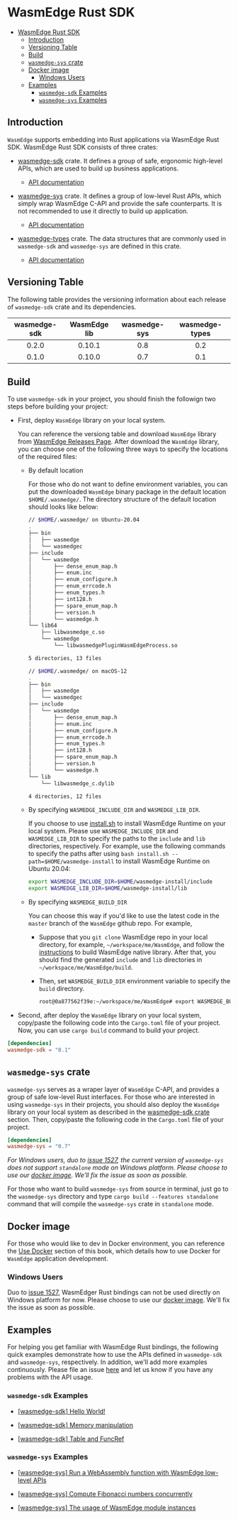 
# WasmEdge Rust SDK

<!-- @import "[TOC]" {cmd="toc" depthFrom=1 depthTo=6 orderedList=false} -->

<!-- code_chunk_output -->

- [WasmEdge Rust SDK](#wasmedge-rust-sdk)
  - [Introduction](#introduction)
  - [Versioning Table](#versioning-table)
  - [Build](#build)
  - [`wasmedge-sys` crate](#wasmedge-sys-crate)
  - [Docker image](#docker-image)
    - [Windows Users](#windows-users)
  - [Examples](#examples)
    - [`wasmedge-sdk` Examples](#wasmedge-sdk-examples)
    - [`wasmedge-sys` Examples](#wasmedge-sys-examples)

<!-- /code_chunk_output -->

## Introduction

`WasmEdge` supports embedding into Rust applications via WasmEdge Rust SDK. WasmEdge Rust SDK consists of three crates:

- [wasmedge-sdk](https://crates.io/crates/wasmedge-sdk) crate. It defines a group of safe, ergonomic high-level APIs, which are used to build up business applications.
  - [API documentation](https://wasmedge.github.io/WasmEdge/wasmedge_sdk/)

- [wasmedge-sys](https://crates.io/crates/wasmedge-sys) crate. It defines a group of low-level Rust APIs, which simply wrap WasmEdge C-API and provide the safe counterparts. It is not recommended to use it directly to build up application.
  - [API documentation](https://wasmedge.github.io/WasmEdge/wasmedge_sys/)

- [wasmedge-types](https://crates.io/crates/wasmedge-types) crate. The data structures that are commonly used in `wasmedge-sdk` and `wasmedge-sys` are defined in this crate.
  - [API documentation](https://wasmedge.github.io/WasmEdge/wasmedge_types/)

## Versioning Table

  The following table provides the versioning information about each release of `wasmedge-sdk` crate and its dependencies.

| wasmedge-sdk  | WasmEdge lib  | wasmedge-sys  | wasmedge-types|
| :-----------: | :-----------: | :-----------: | :-----------: |
| 0.2.0         | 0.10.1        | 0.8           | 0.2           |
| 0.1.0         | 0.10.0        | 0.7           | 0.1           |

## Build

To use `wasmedge-sdk` in your project, you should finish the followign two steps before building your project:

- First, deploy `WasmEdge` library on your local system.

  You can reference the versiong table and download `WasmEdge` library from [WasmEdge Releases Page](https://github.com/WasmEdge/WasmEdge/releases). After download the `WasmEdge` library, you can choose one of the following three ways to specify the locations of the required files:
  
  - By default location

    For those who do not want to define environment variables, you can put the downloaded `WasmEdge` binary package in the default location `$HOME/.wasmedge/`. The directory structure of the default location should looks like below:

    ```bash
    // $HOME/.wasmedge/ on Ubuntu-20.04
    .
    ├── bin
    │   ├── wasmedge
    │   └── wasmedgec
    ├── include
    │   └── wasmedge
    │       ├── dense_enum_map.h
    │       ├── enum.inc
    │       ├── enum_configure.h
    │       ├── enum_errcode.h
    │       ├── enum_types.h
    │       ├── int128.h
    │       ├── spare_enum_map.h
    │       ├── version.h
    │       └── wasmedge.h
    └── lib64
        ├── libwasmedge_c.so
        └── wasmedge
            └── libwasmedgePluginWasmEdgeProcess.so

    5 directories, 13 files
    ```

    ```bash
    // $HOME/.wasmedge/ on macOS-12
    .
    ├── bin
    │   ├── wasmedge
    │   └── wasmedgec
    ├── include
    │   └── wasmedge
    │       ├── dense_enum_map.h
    │       ├── enum.inc
    │       ├── enum_configure.h
    │       ├── enum_errcode.h
    │       ├── enum_types.h
    │       ├── int128.h
    │       ├── spare_enum_map.h
    │       ├── version.h
    │       └── wasmedge.h
    └── lib
        └── libwasmedge_c.dylib

    4 directories, 12 files
    ```

  - By specifying `WASMEDGE_INCLUDE_DIR` and `WASMEDGE_LIB_DIR`.

    If you choose to use [install.sh](https://github.com/WasmEdge/WasmEdge/blob/master/utils/install.sh) to install WasmEdge Runtime on your local system. Please use `WASMEDGE_INCLUDE_DIR` and `WASMEDGE_LIB_DIR` to specify the paths to the `include` and `lib` directories, respectively. For example, use the following commands to specify the paths after using `bash install.sh --path=$HOME/wasmedge-install` to install WasmEdge Runtime on Ubuntu 20.04:

    ```bash
    export WASMEDGE_INCLUDE_DIR=$HOME/wasmedge-install/include 
    export WASMEDGE_LIB_DIR=$HOME/wasmedge-install/lib
    ```

  - By specifying `WASMEDGE_BUILD_DIR`

    You can choose this way if you'd like to use the latest code in the `master` branch of the `WasmEdge` github repo. For example,

    - Suppose that you `git clone` WasmEdge repo in your local directory, for example, `~/workspace/me/WasmEdge`, and follow the [instructions](https://wasmedge.org/book/en/extend/build.html) to build WasmEdge native library. After that, you should find the generated `include` and `lib` directories in `~/workspace/me/WasmEdge/build`.

    - Then, set `WASMEDGE_BUILD_DIR` environment variable to specify the `build` directory.

      ```bash
      root@0a877562f39e:~/workspace/me/WasmEdge# export WASMEDGE_BUILD_DIR=/root/workspace/me/WasmEdge/build
      ```

- Second, after deploy the `WasmEdge` library on your local system, copy/paste the following code into the `Cargo.toml` file of your project. Now, you can use `cargo build` command to build your project.

```toml
[dependencies]
wasmedge-sdk = "0.1"
```

## `wasmedge-sys` crate

`wasmedge-sys` serves as a wraper layer of `WasmEdge` C-API, and provides a group of safe low-level Rust interfaces. For those who are interested in using `wasmedge-sys` in their projects, you should also deploy the `WasmEdge` library on your local system as described in the [wasmedge-sdk crate](#wasmedge-sdk-crate) section. Then, copy/paste the following code in the `Cargo.toml` file of your project.

```toml
[dependencies]
wasmedge-sys = "0.7"
```

*For Windows users, duo to [issue 1527](https://github.com/WasmEdge/WasmEdge/issues/1527), the current version of `wasmedge-sys` does not support `standalone` mode on Windows platform. Please choose to use our [docker image](#docker-image). We'll fix the issue as soon as possible.*

For those who want to build `wasmedge-sys` from source in terminal, just go to the `wasmedge-sys` directory and type `cargo build --features standalone` command that will compile the `wasmedge-sys` crate in `standalone` mode.

## Docker image

For those who would like to dev in Docker environment, you can reference the [Use Docker](/src/start/docker.md) section of this book, which details how to use Docker for `WasmEdge` application development.

### Windows Users

Duo to [issue 1527](https://github.com/WasmEdge/WasmEdge/issues/1527), WasmEdger Rust bindings can not be used directly on Windows platform for now. Please choose to use our [docker image](#docker-image). We'll fix the issue as soon as possible.

## Examples

For helping you get familiar with WasmEdge Rust bindings, the following quick examples demonstrate how to use the APIs defined in `wasmedge-sdk` and `wasmedge-sys`, respectively. In addition, we'll add more examples continuously. Please file an issue [here](https://github.com/WasmEdge/WasmEdge/issues) and let us know if you have any problems with the API usage.

### `wasmedge-sdk` Examples

- [[wasmedge-sdk] Hello World!](rust/say_hello.md)

- [[wasmedge-sdk] Memory manipulation](rust/memory_manipulation.md)

- [[wasmedge-sdk] Table and FuncRef](rust/table_and_funcref.md)

### `wasmedge-sys` Examples

- [[wasmedge-sys] Run a WebAssembly function with WasmEdge low-level APIs](rust/sys_run_host_func.md)

- [[wasmedge-sys] Compute Fibonacci numbers concurrently](rust/concurrent_fib.md)

- [[wasmedge-sys] The usage of WasmEdge module instances](rust/how_to_use_module_instance.md)
